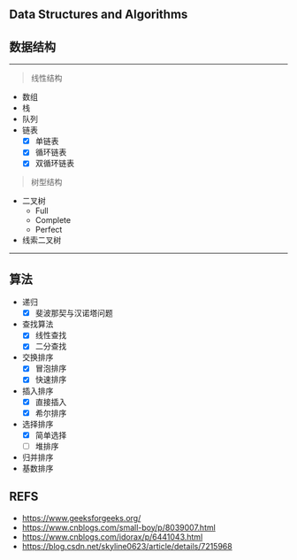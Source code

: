 ## Data Structures and Algorithms
## 数据结构
------------------
> 线性结构
- 数组
- 栈
- 队列
- 链表
  - [x] 单链表
  - [x] 循环链表
  - [x] 双循环链表
> 树型结构
- 二叉树
  - Full
  - Complete
  - Perfect
- 线索二叉树
--------------------
## 算法
  - 递归  
    - [x] 斐波那契与汉诺塔问题
  - 查找算法
    - [x] 线性查找
    - [x] 二分查找
  - 交换排序
    - [x] 冒泡排序
    - [x] 快速排序
  - 插入排序  
    - [x] 直接插入
    - [x] 希尔排序
  - 选择排序
    - [x] 简单选择
    - [ ] 堆排序
  - 归并排序
  - 基数排序 
  
## REFS
- https://www.geeksforgeeks.org/
- https://www.cnblogs.com/small-boy/p/8039007.html
- https://www.cnblogs.com/idorax/p/6441043.html
- https://blog.csdn.net/skyline0623/article/details/7215968